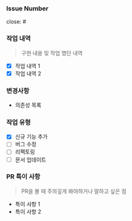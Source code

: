 ### Issue Number

close: #

### 작업 내역

> 구현 내용 및 작업 했던 내역

- [x] 작업 내역 1
- [x] 작업 내역 2

### 변경사항

- 의존성 목록

### 작업 유형

- [x] 신규 기능 추가
- [ ] 버그 수정
- [ ] 리펙토링
- [ ] 문서 업데이트

### PR 특이 사항

> PR을 볼 때 주의깊게 봐야하거나 말하고 싶은 점

- 특이 사항 1
- 특이 사항 2
